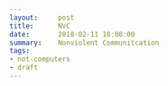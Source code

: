 ```yaml
---
layout:     post
title:      NVC
date:       2018-02-11 10:00:00
summary:    Nonviolent Communitcation
tags:
- not-computers
- draft
---
```


